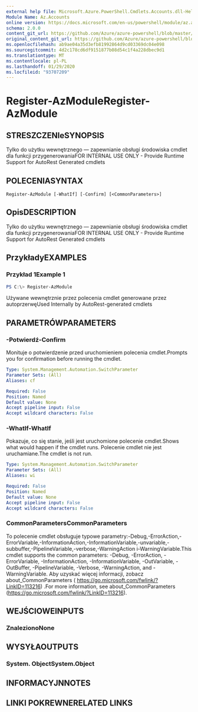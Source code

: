 ```yaml
---
external help file: Microsoft.Azure.PowerShell.Cmdlets.Accounts.dll-Help.xml
Module Name: Az.Accounts
online version: https://docs.microsoft.com/en-us/powershell/module/az.accounts/register-azmodule
schema: 2.0.0
content_git_url: https://github.com/Azure/azure-powershell/blob/master/src/Accounts/Accounts/help/Register-AzModule.md
original_content_git_url: https://github.com/Azure/azure-powershell/blob/master/src/Accounts/Accounts/help/Register-AzModule.md
ms.openlocfilehash: ab9ae04a35d3efb81992864d9cd03369dc04e098
ms.sourcegitcommit: 4d2c178cd6df9151877b08d54c1f4a228dbec9d1
ms.translationtype: MT
ms.contentlocale: pl-PL
ms.lasthandoff: 01/29/2020
ms.locfileid: "93707209"
---
```

# <span data-ttu-id="18287-101">Register-AzModule</span><span class="sxs-lookup"><span data-stu-id="18287-101">Register-AzModule</span></span>

## <span data-ttu-id="18287-102">STRESZCZENIe</span><span class="sxs-lookup"><span data-stu-id="18287-102">SYNOPSIS</span></span>
<span data-ttu-id="18287-103">Tylko do użytku wewnętrznego — zapewnianie obsługi środowiska cmdlet dla funkcji przygenerowania</span><span class="sxs-lookup"><span data-stu-id="18287-103">FOR INTERNAL USE ONLY - Provide Runtime Support for AutoRest Generated cmdlets</span></span>

## <span data-ttu-id="18287-104">POLECENIA</span><span class="sxs-lookup"><span data-stu-id="18287-104">SYNTAX</span></span>

```
Register-AzModule [-WhatIf] [-Confirm] [<CommonParameters>]
```

## <span data-ttu-id="18287-105">Opis</span><span class="sxs-lookup"><span data-stu-id="18287-105">DESCRIPTION</span></span>
<span data-ttu-id="18287-106">Tylko do użytku wewnętrznego — zapewnianie obsługi środowiska cmdlet dla funkcji przygenerowania</span><span class="sxs-lookup"><span data-stu-id="18287-106">FOR INTERNAL USE ONLY - Provide Runtime Support for AutoRest Generated cmdlets</span></span>

## <span data-ttu-id="18287-107">Przykłady</span><span class="sxs-lookup"><span data-stu-id="18287-107">EXAMPLES</span></span>

### <span data-ttu-id="18287-108">Przykład 1</span><span class="sxs-lookup"><span data-stu-id="18287-108">Example 1</span></span>
```powershell
PS C:\> Register-AzModule
```

<span data-ttu-id="18287-109">Używane wewnętrznie przez polecenia cmdlet generowane przez autoprzerwę</span><span class="sxs-lookup"><span data-stu-id="18287-109">Used Internally by AutoRest-generated cmdlets</span></span>

## <span data-ttu-id="18287-110">PARAMETRÓW</span><span class="sxs-lookup"><span data-stu-id="18287-110">PARAMETERS</span></span>

### <span data-ttu-id="18287-111">-Potwierdź</span><span class="sxs-lookup"><span data-stu-id="18287-111">-Confirm</span></span>
<span data-ttu-id="18287-112">Monituje o potwierdzenie przed uruchomieniem polecenia cmdlet.</span><span class="sxs-lookup"><span data-stu-id="18287-112">Prompts you for confirmation before running the cmdlet.</span></span>

```yaml
Type: System.Management.Automation.SwitchParameter
Parameter Sets: (All)
Aliases: cf

Required: False
Position: Named
Default value: None
Accept pipeline input: False
Accept wildcard characters: False
```

### <span data-ttu-id="18287-113">-WhatIf</span><span class="sxs-lookup"><span data-stu-id="18287-113">-WhatIf</span></span>
<span data-ttu-id="18287-114">Pokazuje, co się stanie, jeśli jest uruchomione polecenie cmdlet.</span><span class="sxs-lookup"><span data-stu-id="18287-114">Shows what would happen if the cmdlet runs.</span></span> <span data-ttu-id="18287-115">Polecenie cmdlet nie jest uruchamiane.</span><span class="sxs-lookup"><span data-stu-id="18287-115">The cmdlet is not run.</span></span>

```yaml
Type: System.Management.Automation.SwitchParameter
Parameter Sets: (All)
Aliases: wi

Required: False
Position: Named
Default value: None
Accept pipeline input: False
Accept wildcard characters: False
```

### <span data-ttu-id="18287-116">CommonParameters</span><span class="sxs-lookup"><span data-stu-id="18287-116">CommonParameters</span></span>
<span data-ttu-id="18287-117">To polecenie cmdlet obsługuje typowe parametry:-Debug,-ErrorAction,-ErrorVariable,-InformationAction,-InformationVariable,-unvariable,-subbuffer,-PipelineVariable,-verbose,-WarningAction i-WarningVariable.</span><span class="sxs-lookup"><span data-stu-id="18287-117">This cmdlet supports the common parameters: -Debug, -ErrorAction, -ErrorVariable, -InformationAction, -InformationVariable, -OutVariable, -OutBuffer, -PipelineVariable, -Verbose, -WarningAction, and -WarningVariable.</span></span> <span data-ttu-id="18287-118">Aby uzyskać więcej informacji, zobacz about_CommonParameters ( https://go.microsoft.com/fwlink/?LinkID=113216) .</span><span class="sxs-lookup"><span data-stu-id="18287-118">For more information, see about_CommonParameters (https://go.microsoft.com/fwlink/?LinkID=113216).</span></span>

## <span data-ttu-id="18287-119">WEJŚCIOWE</span><span class="sxs-lookup"><span data-stu-id="18287-119">INPUTS</span></span>

### <span data-ttu-id="18287-120">Znaleziono</span><span class="sxs-lookup"><span data-stu-id="18287-120">None</span></span>

## <span data-ttu-id="18287-121">WYSYŁA</span><span class="sxs-lookup"><span data-stu-id="18287-121">OUTPUTS</span></span>

### <span data-ttu-id="18287-122">System. Object</span><span class="sxs-lookup"><span data-stu-id="18287-122">System.Object</span></span>
## <span data-ttu-id="18287-123">INFORMACYJN</span><span class="sxs-lookup"><span data-stu-id="18287-123">NOTES</span></span>

## <span data-ttu-id="18287-124">LINKI POKREWNE</span><span class="sxs-lookup"><span data-stu-id="18287-124">RELATED LINKS</span></span>
